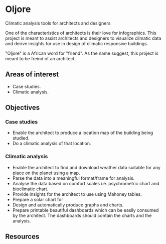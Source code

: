 # Oljore
Climatic analysis tools for architects and designers

One of the characteristics of architects is their love for infographics. This project is meant to assist architects and designers to visualize climatic data and derive insights for use in design of climatic responsive buildings.

"Oljore" is a African word for "friend". As the name suggest, this project is meant to be freind of an architect.

## Areas of interest
- Case studies.
- Climatic analysis.

## Objectives
### Case studies
- Enable the architect to produce a location map of the building being studied.
- Do a climatic analysis of that location.

### Climatic analysis
- Enable the architect to find and download weather data suitable for any place on the planet using a map.
- Parse the data into a meaningful format/frame for analysis.
- Analyse the data based on comfort scales i.e. psychrometric chart and bioclimatic chart.
- Provide insights for the architect to use using Mahoney tables.
- Prepare a solar chart for
- Design and automatically produce graphs and charts.
- Prepare printable beautiful dashboards which can be easily consumed by the architect. The dashboards should contain the charts and the analysis.

## Resources
